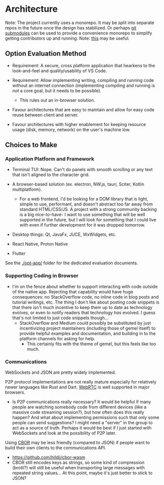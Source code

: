 # Architecture

Note: The project currently uses a monorepo. It may be split into separate repos in the future once the design has stabilized. Or perhaps [git submodules](https://git-scm.com/book/en/v2/Git-Tools-Submodules) can be used to provide a convenience monorepo to simplify getting contributors up and running. Note: [this](https://github.com/google/mono_repo.dart) may be useful.

## Option Evaluation Method

- Requirement: A secure, cross platform application that hearkens to the look-and-feel and quality/usability of VS Code.

- Requirement: Allow implementing writing, compiling and running code without an internet connection (implementing compiling and running is _not_ a core goal, but it needs to be possible).
  - This rules out an in-browser solution.

- Favour architectures that are easy to maintain and allow for easy code reuse between client and server.

- Favour architectures with higher enablement for keeping resource usage (disk, memory, network) on the user's machine low.

## Choices to Make

### Application Platform and Framework

- Terminal TUI: Nope. Can't do panels with smooth scrolling or any text that isn't aligned to the character grid.

- A browser-based solution (ex. electron, NW.js, tauri, Sciter, Kotlin multiplatform).
  - For a web frontend, I'd be looking for a DOM library that is light, simple to use, performant, and doesn't abstract too far away from standard HTML/CSS/JS. A project with a strong community backing is a big nice-to-have- I want to use something that will be well supported in the future, but I will look for something that I could live with even if further development for it was dropped tomorrow.

- Desktop things: Qt, JavaFx, JUCE, WxWidgets, etc.

- React Native, Proton Native

- Flutter

See the [./opt-app/](./opt-app/) folder for the dedicated evaluation documents.

### Supporting Coding in Browser

- I'm on the fence about whether to support interacting with code outside of the native app. Rejecting that capability would have huge consequences: no StackOverflow code, no inline code in blog posts and tutorial writings, etc. The thing I don't like about posting code snippets is that there isn't much incentive to keep them up to date as technology evolves, or even to notify readers that technology _has_ evolved. I guess that's not limited to just code snippets though...
  - StackOverflow and Medium could possibly be substituted by just incentivizing project maintainers (including those of gemel itself) to provide helpful examples and documentation, and building in to the platform channels for asking for help.
    - This certainly fits with the theme of gemel, but this feels like too much.

### Communications

WebSockets and JSON are pretty widely implemented.

P2P protocol implementations are not really mature especially for relatively newer languages like Rust and Dart. [WebRTC](https://webrtcforthecurious.com/docs/01-what-why-and-how/) is well supported in major browsers.

- Is P2P communications really necessary? It would be helpful if many people are watching somebody code from different devices (like a massive code streaming session?), but how often does this really happen? And what about implementing permissions such that only some people can send suggestions? I might need a "server" in the group to act as a source of truth. Perhaps it would be best if I just started with WebSockets and look at the possibility of P2P later.

Using [CBOR](https://cbor.io/spec.html) may be less friendly (compared to JSON) if people want to build their own clients to the communications API.

- https://github.com/hildjj/cbor-wasm
- CBOR still encodes keys as strings, so some kind of compression (brotli?) will still be useful when transporting large messages with repeated string values... At this point, maybe it's just better to stick to JSON?
